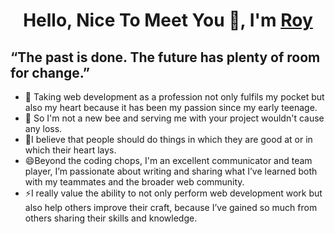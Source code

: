 <h1 align="center">Hello, Nice To Meet You 👋, I'm <a href="https://github.com/minotaurs110/minotaurs110/" target="blank">Roy</a></h1>

## “The past is done. The future has plenty of room for change.”


- 🔭 Taking web development as a profession not only fulfils my pocket but also my heart because it has been my passion since my early teenage.
- 👯 So I'm not a new bee and serving me with your project wouldn't cause any loss.
- 💪I believe that people should do things in which they are good at or in which their heart lays.
- 😄Beyond the coding chops, I'm an excellent communicator and team player, I’m passionate about writing and sharing what I’ve learned both with my teammates and the     broader web community. 
- ⚡I really value the ability to not only perform web development work but also help others improve their craft, because I’ve gained so much from others sharing their skills and knowledge.


<!--
**minotaurs110/minotaurs110** is a ✨ _special_ ✨ repository because its `README.md` (this file) appears on your GitHub profile.



Here are some ideas to get you started:

-  I’m currently working on ...
- 🌱 I’m currently learning ...
- 👯 I’m looking to collaborate on ...
- 🤔 I’m looking for help with ...
- 💬 Ask me about ...
- 📫 How to reach me: ...
- 😄 Pronouns: ...
- ⚡ Fun fact: ...
-->
